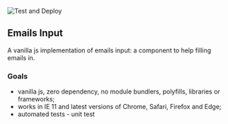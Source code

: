 ![Test and Deploy](https://github.com/vloth/emails-input/workflows/Test%20and%20Deploy/badge.svg)

## Emails Input
A vanilla js implementation of emails input: a component to help filling emails in.

### Goals
- vanilla js, zero dependency, no module bundlers, polyfills, libraries or frameworks;
- works in IE 11 and latest versions of Chrome, Safari, Firefox and Edge;
- automated tests - unit test
